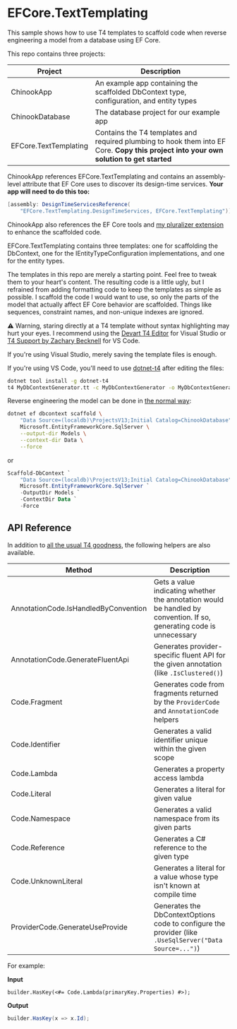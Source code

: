 # EFCore.TextTemplating

This sample shows how to use T4 templates to scaffold code when reverse engineering a model from a database using EF Core.

This repo contains three projects:

Project | Description
--- | ---
ChinookApp | An example app containing the scaffolded DbContext type, configuration, and entity types
ChinookDatabase | The database project for our example app
EFCore.TextTemplating | Contains the T4 templates and required plumbing to hook them into EF Core. **Copy this project into your own solution to get started**

ChinookApp references EFCore.TextTemplating and contains an assembly-level attribute that EF Core uses to discover its design-time services. **Your app will need to do this too:**

```cs
[assembly: DesignTimeServicesReference(
    "EFCore.TextTemplating.DesignTimeServices, EFCore.TextTemplating")]
```

ChinookApp also references the EF Core tools and [my pluralizer extension](https://github.com/bricelam/EFCore.Pluralizer) to enhance the scaffolded code.

EFCore.TextTemplating contains three templates: one for scaffolding the DbContext, one for the IEntityTypeConfiguration implementations, and one for the entity types.

The templates in this repo are merely a starting point. Feel free to tweak them to your heart's content. The resulting code is a little ugly, but I refrained from adding formatting code to keep the templates as simple as possible. I scaffold the code I would want to use, so only the parts of the model that actually affect EF Core behavior are scaffolded. Things like sequences, constraint names, and non-unique indexes are ignored.

⚠ Warning, staring directly at a T4 template without syntax highlighting may hurt your eyes. I recommend using the [Devart T4 Editor](https://marketplace.visualstudio.com/items?itemName=DevartSoftware.DevartT4EditorforVisualStudio) for Visual Studio or [T4 Support by Zachary Becknell](https://marketplace.visualstudio.com/items?itemName=zbecknell.t4-support) for VS Code.

If you're using Visual Studio, merely saving the template files is enough.

If you're using VS Code, you'll need to use [dotnet-t4](https://github.com/mono/t4) after editing the files:

```sh
dotnet tool install -g dotnet-t4
t4 MyDbContextGenerator.tt -c MyDbContextGenerator -o MyDbContextGenerator.cs
```

Reverse engineering the model can be done in [the normal way](https://docs.microsoft.com/ef/core/managing-schemas/scaffolding):

```sh
dotnet ef dbcontext scaffold \
    "Data Source=(localdb)\ProjectsV13;Initial Catalog=ChinookDatabase" \
    Microsoft.EntityFrameworkCore.SqlServer \
    --output-dir Models \
    --context-dir Data \
    --force
```
or
```ps1
Scaffold-DbContext `
    "Data Source=(localdb)\ProjectsV13;Initial Catalog=ChinookDatabase" `
    Microsoft.EntityFrameworkCore.SqlServer `
    -OutputDir Models `
    -ContextDir Data `
    -Force
```

## API Reference

In addition to [all the usual T4 goodness](https://docs.microsoft.com/visualstudio/modeling/code-generation-and-t4-text-templates), the following helpers are also available.

Method | Description
--- | ---
AnnotationCode.IsHandledByConvention | Gets a value indicating whether the annotation would be handled by convention. If so, generating code is unnecessary
AnnotationCode.GenerateFluentApi | Generates provider-specific fluent API for the given annotation (like `.IsClustered()`)
Code.Fragment | Generates code from fragments returned by the `ProviderCode` and `AnnotationCode` helpers
Code.Identifier | Generates a valid identifier unique within the given scope
Code.Lambda | Generates a property access lambda
Code.Literal | Generates a literal for given value
Code.Namespace | Generates a valid namespace from its given parts
Code.Reference | Generates a C# reference to the given type
Code.UnknownLiteral | Generates a literal for a value whose type isn't known at compile time
ProviderCode.GenerateUseProvide | Generates the DbContextOptions code to configure the provider (like `.UseSqlServer("Data Source=...")`)

For example:

**Input**
```tt
builder.HasKey(<#= Code.Lambda(primaryKey.Properties) #>);
```

**Output**
```cs
builder.HasKey(x => x.Id);
```
